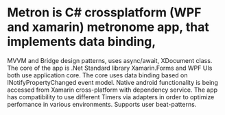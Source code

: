 # Metron is C# crossplatform (WPF and xamarin) metronome app, that implements data binding,
MVVM and Bridge design patterns, uses async/await, XDocument class.
The core of the app is .Net Standard library
Xamarin.Forms and WPF UIs both use application core.
The core uses data binding based on INotifyPropertyChanged event model.
Native android functionality is being accessed from Xamarin cross-platform with dependency service.
The app has compatibility to use different Timers via adapters in order to optimize perfomance in various environments.
Supports user beat-patterns.
